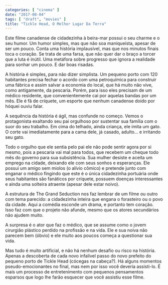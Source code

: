 ```yaml
---
categories: [ "cinema" ]
date: "2017-08-04"
tags: [ "draft", "movies" ]
title: "Tickle Head, O Melhor Lugar Da Terra"
---
```

Este filme canadense de cidadezinha à beira-mar possui o seu charme e o
seu humor. Um humor simples, mas que não soa maniqueísta, apesar de ser
um pouco. Conta uma história implausível, mas que nos minutos finais
toca o coração. Se trata de uma farsa, que não quer dar o braço a
torcer que a luta é inútil. Uma metáfora sobre progresso que ignora
a realidade para sonhar um pouco. E dar boas risadas.

A história é simples, para não dizer simplista. Um pequeno porto
com 120 habitantes precisa fechar o acordo com uma petroquímica para
construir uma fábrica e assim salvar a economia do local, que há muito
não vive, como antigamente, da pescaria. Porém, para isso eles precisam
de um médico residente, que convenientemente cai por aquelas bandas
por um mês. Ele é fã de críquete, um esporte que nenhum canadense
doido por hóquei ouviu falar.

A sequência da história é ágil, mas confunde no começo. Vemos o
protagonista exaltando seu pai orgulhoso por sustentar sua família
com o suor do seu trabalho. Em cima do telhado, ainda criança, ele
imita um gato. O corte vai imediatamente para a cama dele, já casado,
adulto... e irritando seu gato.

Todo o orgulho que ele sentia pelo pai ele não pode sentir agora por si
mesmo, pois a pescaria vai mal para todos, que recebem um cheque todo
mês do governo para sua subsistência. Sua mulher desiste e aceita um
emprego na cidade, deixando ele com seus sonhos e esperanças. Ele possui
um amigo sem miolos (o alívio cômico) e pretende junto com enganar o
médico fingindo que este é o única cidadezinha portuária onde seus
habitantes são fanáticos por críquete, possuem doenças interessantes
e ainda uma solteira atraente (apesar dele estar noivo).

A estrutura de The Grand Seduction nos faz lembrar de um filme ou
outro com tema parecido: a cidadezinha inteira que engana o forasteiro
ou o povo da cidade. Aqui a comédia esconde um drama, e portanto tem
coração. Isso faz com que o projeto não afunde, mesmo que os atores
secundários não ajudem muito.

A surpresa é o ator que faz o médico, que se assume como o jovem
cirurgião plástico perdido na profissão e na vida. Ele e sua noiva
não parecem bem (óbvio) e ele muito aos poucos começa a questionar
sua vida.

Mas tudo é muito artificial, e não há nenhum desafio ou risco na
história. Apenas a descoberta de cada novo infalível passo do novo
prefeito do pequeno porto de Tickle Head (cócegas na cabeça?). Há
alguns momentos pseudo-emocionantes no final, mas nem por isso você
deveria assisti-lo. É mais um processo de entretenimento com pequenos
pensamentos esparsos que logo lhe farão esquecer que você assistiu
esse filme.
